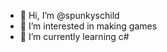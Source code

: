 - 👋 Hi, I’m @spunkyschild
- 👀 I’m interested in making games
- 🌱 I’m currently learning c#

<!---
spunkyschild/spunkyschild is a ✨ special ✨ repository because its `README.md` (this file) appears on your GitHub profile.
You can click the Preview link to take a look at your changes.
--->
